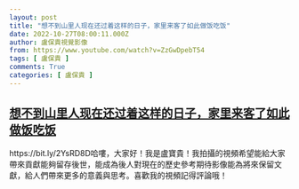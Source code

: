 ```yaml
---
layout: post
title: "想不到山里人现在还过着这样的日子，家里来客了如此做饭吃饭"
date: 2022-10-27T08:00:11.000Z
author: 盧保貴視覺影像
from: https://www.youtube.com/watch?v=ZzGwDpebT54
tags: [ 盧保貴 ]
comments: True
categories: [ 盧保貴 ]
---
```

<!--1666857611000-->
[想不到山里人现在还过着这样的日子，家里来客了如此做饭吃饭](https://www.youtube.com/watch?v=ZzGwDpebT54)
------

<div>
https://bit.ly/2YsRD8D哈嘍，大家好！我是盧寶貴！我拍攝的視頻希望能給大家帶來貢獻能夠留存後世，能成為後人對現在的歷史參考期待影像能為將來保留文獻，給人們帶來更多的意義與思考。喜歡我的視頻記得評論哦！
</div>
